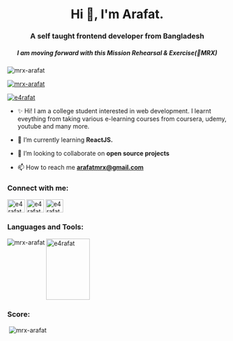 <h1 align="center">Hi 👋, I'm Arafat.</h1>
<h3 align="center">A self taught frontend developer from Bangladesh</h3>
<h5 align="center">I am moving forward with this Mission Rehearsal & Exercise(💪MRX) </h5>



<p align="left"> <img src="https://komarev.com/ghpvc/?username=mrx-arafat&label=Profile%20views&color=0e75b6&style=flat" alt="mrx-arafat" /> </p>

<p align="left"> <a href="https://github.com/ryo-ma/github-profile-trophy"><img src="https://github-profile-trophy.vercel.app/?username=mrx-arafat" alt="mrx-arafat" /></a> </p>

<p align="left"> <a href="https://twitter.com/e4rafat" target="blank"><img src="https://img.shields.io/twitter/follow/e4rafat?logo=twitter&style=for-the-badge" alt="e4rafat" /></a> </p>



- ✨ Hi! I am a college student interested in web development. I learnt eveything from taking various e-learning courses from coursera, udemy, youtube and many more.

- 🌱 I’m currently learning **ReactJS.**

- 👯 I’m looking to collaborate on **open source projects**

- 📫 How to reach me **arafatmrx@gmail.com**

<h3 align="left">Connect with me:</h3>
<p align="left">
<a href="https://twitter.com/e4rafat" target="blank"><img align="center" src="https://cdn.jsdelivr.net/npm/simple-icons@3.0.1/icons/twitter.svg" alt="e4rafat" height="30" width="40" /></a>
<a href="https://linkedin.com/in/e4rafat" target="blank"><img align="center" src="https://cdn.jsdelivr.net/npm/simple-icons@3.0.1/icons/linkedin.svg" alt="e4rafat" height="30" width="40" /></a>
<a href="https://instagram.com/e4rafat" target="blank"><img align="center" src="https://cdn.jsdelivr.net/npm/simple-icons@3.0.1/icons/instagram.svg" alt="e4rafat" height="30" width="40" /></a>
</p>

<h3 align="left">Languages and Tools:</h3>

<p ><img align="left"  src="https://github-readme-stats.vercel.app/api/top-langs?username=mrx-arafat&show_icons=true&locale=en&layout=compact" alt="mrx-arafat" /></p>

<a href="https://facebook.com/e4rafat" target="blank"><img align="center" src="https://media4.giphy.com/media/eH48BmeDDWbtKlmlDA/giphy.gif?cid=ecf05e473lx8xdmi2069mfqs6opjgt978o4m237qhqa8z6lq&rid=giphy.gif&ct=g" alt="e4rafat" height="140px" width="100px" /></a>

<h3 align="left"> Score: </h3>

<p>&nbsp;<img align="center" src="https://github-readme-stats.vercel.app/api?username=mrx-arafat&show_icons=true&locale=en" alt="mrx-arafat" /></p>
